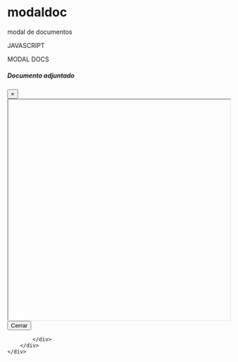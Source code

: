 # modaldoc
modal de documentos
<style>
    .fila {
        height: 45px;
        border-bottom: 1px solid rgba(9, 19, 46, .1);
    }

    .btcel {
        text-align: center;
    }

    .btload a {
        color: white;
        text-decoration: none;
        text-align: center;
    }

    .btload a:visited {
        color: white;
    }

    .ttitle {
        text-align: center;
        font-size: 18px;
        background-color: #E0E5F1;
        height: 40px;
        border-top-left-radius: 8px;
        border-top-right-radius: 8px;
    }

    .totales {
        height: 45px;
        font-size: 18px;
        padding-top: 12px;
    }

    #tsalida tbody {
        display: inline-block;
        height: 500px;
        /*overflow:auto;*/
        overflow-y: auto;
        overflow-x: hidden;
        border: 1px solid rgba(9, 19, 46, .1);
        width: 100%;
    }

    .corr {
        text-align: right;
    }

    .estadodoc {
        text-align: center;
    }

    .customFooter {
        border-top: 1px solid rgba(9, 19, 46, .1);
        background-color: @@estilos->colorfooter;
        /*#f4f7fd!important*/
        padding-left: 7px;
        height: 50px;
    }

    button[type='submit'] {
        margin: 6px 0 0 5px;
    }

    .material-icons {
        vertical-align: middle;
    }
</style>

<span class="titparr titparrJS">JAVASCRIPT</span>
<!-- <table id="tsalida" width="100%"></table> -->

<script>
    $(document).ready(function () {

        /*RESUMEN: MIVI F1*/

        /*este if permite ejecutar todo el codigo solo si
        se esta ejecutando el tramite y no en su diseño*/
        if ($("i:contains('edit')").length == 0) {

            ets = []; docname = [];

            ttit = ('@@t_titular' == 'a_persona_natural' ? 'n' : 'j');
            tdocprop = '@@tipo_documento1'; tdocprop = tdocprop.replaceAll('_', ' ').toUpperCase();;//p. natural
            tdocrepre = '@@tipo_documento_repre'; tdocrepre = tdocrepre.replaceAll('_', ' ').toUpperCase();

            tdocprop = (ttit == 'n' ? tdocprop : tdocrepre);

            ets[0] = '@@catreq->c1->etq'; //CREDENCIAL DEL REPRESENTANTE LEGAL *
            ets[1] = '@@catreq->c28->etq'; //Matrícula de comercio *
            ets[2] = '@@catreq->c6->etq'; //NIT de la sociedad *
            ets[3] = '@@catreq->c7->etq'; //Solvencia de la DGII de la sociedad *
            ets[4] = '@@catreq->c45->etq'; //Solvencia de la DGII de accionistas *
            ets[5] = '@@catreq->c9->etq'; //Documento de identidad  del solicitante (representante legal) *
            ets[6] = '@@catreq->c10->etq'; //Documento de identidad del solicitante apoderado *
            ets[7] = '@@catreq->c11->etq'; //Documento de identidad del solicitante de accionistas *
            ets[8] = '@@catreq->c46->etq'; //Plano que diferencie el área original y el área que se reduce o amplía *
            ets[9] = '@@catreq->c32->etq'; //NRC de la sociedad *
            ets[10] = '@@catreq->c47->etq'; //Plano del terreno donde se desarrollará el proyecto y su respectivo esquema de ubicación (anteproyecto de urbanización y edificio tipo) *
            ets[11] = '@@catreq->c48->etq'; //Copia del formulario ambiental emitido por el MARN *
            ets[12] = '@@catreq->c49->etq'; //Plano de conjunto que refleje la integración del terreno que será ampliado *
            ets[13] = '@@catreq->c50->etq'; //Resolución de calificación del lugar, línea de construcción y drenaje de aguas lluvias, emitidos por la entidad competente *
            ets[14] = '@@catreq->c51->etq'; //Dictamen de auditores externos que garanticen la inversión realizada *
            ets[15] = '@@catreq->c52->etq'; //Folder con planos individuales de las nuevas inversiones realizadas *
         


            docname[0] = '@@catreq->c1->var'; //CREDENCIAL DEL REPRESENTANTE LEGAL
            docname[1] = '@@catreq->c28->var'; //Matrícula de comercio
            docname[2] = '@@catreq->c6->var'; //NIT de la sociedad *
            docname[3] = '@@catreq->c7->var'; //Solvencia de la DGII de la sociedad *
            docname[4] = '@@catreq->c45->var'; //Solvencia de la DGII de accionistas *
            docname[5] = '@@catreq->c9->var'; //Documento de identidad  del solicitante (representante legal) *
            docname[6] = '@@catreq->c10->var'; //Documento de identidad del solicitante apoderado *
            docname[7] = '@@catreq->c11->var'; //Documento de identidad del solicitante de accionistas *
            docname[8] = '@@catreq->c46->var'; //Plano que diferencie el área original y el área que se reduce o amplía *
            docname[9] = '@@catreq->c32->var'; //NRC de la sociedad *
            docname[10] = '@@catreq->c47->var'; //Plano del terreno donde se desarrollará el proyecto y su respectivo esquema de ubicación (anteproyecto de urbanización y edificio tipo) *
            docname[11] = '@@catreq->c48->var'; //Copia del formulario ambiental emitido por el MARN *
            docname[12] = '@@catreq->c49->var'; //Plano de conjunto que refleje la integración del terreno que será ampliado *
            docname[13] = '@@catreq->c50->var'; //Resolución de calificación del lugar, línea de construcción y drenaje de aguas lluvias, emitidos por la entidad competente *
            docname[14] = '@@catreq->c51->var'; //Dictamen de auditores externos que garanticen la inversión realizada *
            docname[15] = '@@catreq->c52->var'; //Folder con planos individuales de las nuevas inversiones realizadas *
        
            url = window.location.origin;
            // btclass = "btview"; bttext = '<span class="viewtx">Visualizar</span>';
            // link1 = ''; link2 = '';
            rows = '<thead><tr><th colspan="3" class="ttitle"><b>DOCUMENTOS</b></th></tr></thead><tbody>';

            //crea resumen
            subidos = 0; pend = 0; corr = 0;
            //let ccastral = 12;
            for (i = 0; i < docname.length; i++) {
                corr++;
                ext = docname[i].substring(docname[i].length - 3);
                //link1 = '<a href="' + docname[i] + '">'; link2 = '</a>';
                link1 = ''; link2 = '';
                btclass = "btview"; bttext = '<span class="viewtx">Visualizar</span>';

                subidos++;
                rows += '<tr class="fila" width="100%"><td class="corr col01">' + corr + ')&nbsp</td><td class="col02" width="75%">' + ets[i] + '</td><td width="20%" class="btcel col03">' + link1 + '<button type="button" class="' + btclass + ' btn btn-secondary" data-nm="' + docname[i] + '" data-corr="' + corr + '">' + bttext + '</button>' + link2 + '</td></tr>';
            }
            //rows += "</tbody><tfoot><tr class='totales'><td colspan='3'>Subidos: <b>" + subidos + "</b> de <b>" + corr + "</b> | Pendientes: <b><span style='color:red'>" + pend + "</span></b></td></tr></tfoot>";
            //agrega evento click a cada boton
            $(document).on('click', 'button.btview', function () {

                ruta = url + '/uploads/datos/';

                doc = ruta + $(this).attr("data-nm");

                $('#ifr1').attr('src', doc);
                $('#modal1').modal('show');
            });

            $("#tsalida").html(rows);
            // tbw = parseInt($("#tsalida tbody").css("width"));
            // $(".col01").css("width", (tbw * 0.05));
            // $(".col02").css("width", (tbw * 0.75));
            // $(".col03").css("width", (tbw * 0.20));

            let maxrows = 15;
            let altofila = parseInt($("#tsalida tbody tr").css("height"));
            if (corr <= maxrows) {
                altotabla = ((altofila * corr) + 3) + "px";
            } else {
                altotabla = (altofila * maxrows) + "px";
            }
            $("#tsalida tbody").css("height", altotabla);

            /*customizacion de footer */
            $(".form-actions").addClass("customFooter");
            $("a").each(function () {
                if ($(this).html().trim() == 'Volver') {
                    $(this).css("margin", "6px 0 0 5px");
                }
            });
            /*arreglar bootones subir desde perfil*/
            $(".qq-upload-butto").each(function () {
                $(this).addClass("qq-upload-button");
            });
            /*identificadores de parrafos*/
            $('.titparr').each(function () {
                if ($(this).html() != "HR") {
                    $(this).parents('div.docname').removeClass('col-md-12');
                }
                $(this).hide();
            });

        } else {
            //agrega onlclick a parrafos
            $('.titparr').each(function () {
                idcampo = $(this).parents('div.campo').attr('data-id');
                $(this).attr('onclick', 'return editarCampo(' + idcampo + ')');
                $(this).addClass('btn btn-warning');
            });
            $('.titparrJS').removeClass('btn-warning').addClass('btn-dark');
        }    //IF RUNNING
    });
</script>
<span class="titparr">MODAL DOCS</span>
<!--MODAL 1-->
<div class="modal fade bd-example-modal-xl" tabindex="-1" role="dialog" aria-labelledby="myExtraLargeModalLabel"
    aria-hidden="true" id="modal1">
    <div class="modal-dialog modal-xl">
        <div class="modal-content">
            <div class="modal-header">
                <h5 class="modal-title" id="exampleModalLabel">Documento adjuntado</h5>
                <button type="button" class="close" data-dismiss="modal" aria-label="Close">
                    <span aria-hidden="true">&times;</span>
                </button>
            </div>
            <div class="modal-body">
                <iframe src="" id="ifr1" style="width: 100%;height: 500px;"></iframe>
            </div>
            <div class="modal-footer">
                <button type="button" class="btn btn-secondary" data-dismiss="modal">Cerrar</button>

            </div>
        </div>
    </div>
</div>

